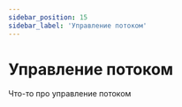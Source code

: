 ```yaml
---
sidebar_position: 15
sidebar_label: 'Управление потоком'
---
```


# Управление потоком

Что-то про управление потоком